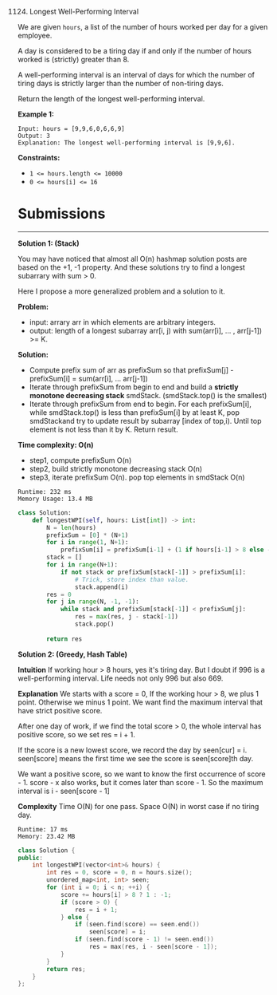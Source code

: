 1124. Longest Well-Performing Interval

We are given `hours`, a list of the number of hours worked per day for a given employee.

A day is considered to be a tiring day if and only if the number of hours worked is (strictly) greater than 8.

A well-performing interval is an interval of days for which the number of tiring days is strictly larger than the number of non-tiring days.

Return the length of the longest well-performing interval.

 

**Example 1:**
```
Input: hours = [9,9,6,0,6,6,9]
Output: 3
Explanation: The longest well-performing interval is [9,9,6].
```

**Constraints:**

* `1 <= hours.length <= 10000`
* `0 <= hours[i] <= 16`

# Submissions
---
**Solution 1: (Stack)**

You may have noticed that almost all O(n) hashmap solution posts are based on the +1, -1 property. And these solutions try to find a longest subarrary with sum > 0.

Here I propose a more generalized problem and a solution to it.

**Problem:**

* input: arrary arr in which elements are arbitrary integers.
* output: length of a longest subarray arr[i, j) with sum(arr[i], ... , arr[j-1]) >= K.

**Solution:**

* Compute prefix sum of arr as prefixSum so that prefixSum[j] - prefixSum[i] = sum(arr[i], ... arr[j-1])
* Iterate through prefixSum from begin to end and build a **strictly monotone decreasing stack** smdStack. (smdStack.top() is the smallest)
* Iterate through prefixSum from end to begin. For each prefixSum[i], while smdStack.top() is less than prefixSum[i] by at least K, pop smdStackand try to update result by subarray [index of top,i). Until top element is not less than it by K.
Return result.

**Time complexity: O(n)**

* step1, compute prefixSum O(n)
* step2, build strictly monotone decreasing stack O(n)
* step3, iterate prefixSum O(n). pop top elements in smdStack O(n)

```
Runtime: 232 ms
Memory Usage: 13.4 MB
```
```python
class Solution:
    def longestWPI(self, hours: List[int]) -> int:
        N = len(hours)
        prefixSum = [0] * (N+1)
        for i in range(1, N+1):
            prefixSum[i] = prefixSum[i-1] + (1 if hours[i-1] > 8 else -1)
        stack = []
        for i in range(N+1):
            if not stack or prefixSum[stack[-1]] > prefixSum[i]:
                # Trick, store index than value.
                stack.append(i)
        res = 0
        for j in range(N, -1, -1):
            while stack and prefixSum[stack[-1]] < prefixSum[j]:
                res = max(res, j - stack[-1])
                stack.pop()
                          
        return res
```

**Solution 2: (Greedy, Hash Table)**

__Intuition__
If working hour > 8 hours, yes it's tiring day.
But I doubt if 996 is a well-performing interval.
Life needs not only 996 but also 669.


__Explanation__
We starts with a score = 0,
If the working hour > 8, we plus 1 point.
Otherwise we minus 1 point.
We want find the maximum interval that have strict positive score.

After one day of work, if we find the total score > 0,
the whole interval has positive score,
so we set res = i + 1.

If the score is a new lowest score, we record the day by seen[cur] = i.
seen[score] means the first time we see the score is seen[score]th day.

We want a positive score, so we want to know the first occurrence of score - 1.
score - x also works, but it comes later than score - 1.
So the maximum interval is i - seen[score - 1]


__Complexity__
Time O(N) for one pass.
Space O(N) in worst case if no tiring day.

```
Runtime: 17 ms
Memory: 23.42 MB
```
```c++
class Solution {
public:
    int longestWPI(vector<int>& hours) {
        int res = 0, score = 0, n = hours.size();
        unordered_map<int, int> seen;
        for (int i = 0; i < n; ++i) {
            score += hours[i] > 8 ? 1 : -1;
            if (score > 0) {
                res = i + 1;
            } else {
                if (seen.find(score) == seen.end())
                    seen[score] = i;
                if (seen.find(score - 1) != seen.end())
                    res = max(res, i - seen[score - 1]);
            }
        }
        return res;
    }
};
```
